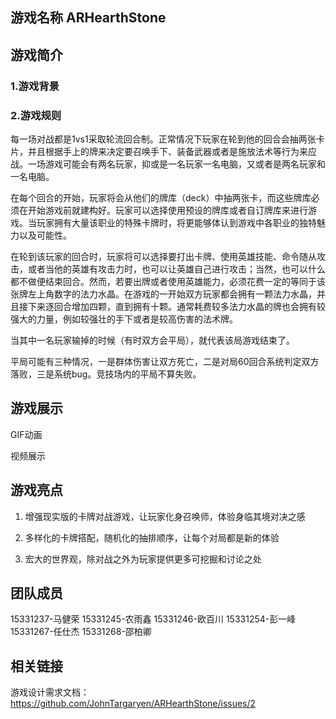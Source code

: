 ## 游戏名称 ARHearthStone

## 游戏简介

### 1.游戏背景


### 2.游戏规则

每一场对战都是1vs1采取轮流回合制。正常情况下玩家在轮到他的回合会抽两张卡片，并且根据手上的牌来决定要召唤手下、装备武器或者是施放法术等行为来应战。一场游戏可能会有两名玩家，抑或是一名玩家一名电脑，又或者是两名玩家和一名电脑。

在每个回合的开始，玩家将会从他们的牌库（deck）中抽两张卡，而这些牌库必须在开始游戏前就建构好。玩家可以选择使用预设的牌库或者自订牌库来进行游戏。当玩家拥有大量该职业的特殊卡牌时，将更能够体认到游戏中各职业的独特魅力以及可能性。

在轮到该玩家的回合时，玩家将可以选择要打出卡牌、使用英雄技能、命令随从攻击，或者当他的英雄有攻击力时，也可以让英雄自己进行攻击；当然，也可以什么都不做便结束回合。然而，若要出牌或者使用英雄能力，必须花费一定的等同于该张牌左上角数字的法力水晶。在游戏的一开始双方玩家都会拥有一颗法力水晶，并且接下来逐回合增加四颗，直到拥有十颗。通常耗费较多法力水晶的牌也会拥有较强大的力量，例如较强壮的手下或者是较高伤害的法术牌。

当其中一名玩家输掉的时候（有时双方会平局），就代表该局游戏结束了。

平局可能有三种情况，一是群体伤害让双方死亡，二是对局60回合系统判定双方落败，三是系统bug。竞技场内的平局不算失败。

## 游戏展示
GIF动画

视频展示

## 游戏亮点

1. 增强现实版的卡牌对战游戏，让玩家化身召唤师，体验身临其境对决之感

2. 多样化的卡牌搭配，随机化的抽排顺序，让每个对局都是新的体验

3. 宏大的世界观，除对战之外为玩家提供更多可挖掘和讨论之处

## 团队成员

15331237-马健荣
15331245-农雨鑫
15331246-欧百川
15331254-彭一峰
15331267-任仕杰
15331268-邵柏卿

## 相关链接
游戏设计需求文档：https://github.com/JohnTargaryen/ARHearthStone/issues/2
